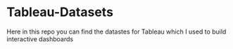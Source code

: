 # Tableau-Datasets #        

Here in this repo you can find the datastes for Tableau which I used to build interactive dashboards    
  
  
   
 
  

  
 
 
 
